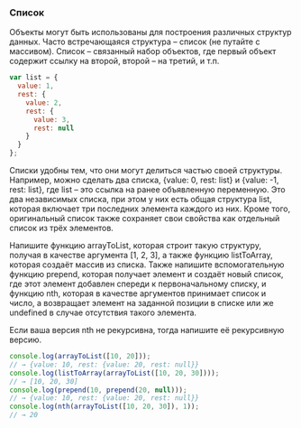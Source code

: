 ### Список
Объекты могут быть использованы для построения различных структур данных. Часто встречающаяся структура – список (не путайте с массивом). Список – связанный набор объектов, где первый объект содержит ссылку на второй, второй – на третий, и т.п.

```js
var list = {
  value: 1,
  rest: {
    value: 2,
    rest: {
      value: 3,
      rest: null
    }
  }
};
```

Списки удобны тем, что они могут делиться частью своей структуры. Например, можно сделать два списка, {value: 0, rest: list} и {value: -1, rest: list}, где list – это ссылка на ранее объявленную переменную. Это два независимых списка, при этом у них есть общая структура list, которая включает три последних элемента каждого из них. Кроме того, оригинальный список также сохраняет свои свойства как отдельный список из трёх элементов.

Напишите функцию arrayToList, которая строит такую структуру, получая в качестве аргумента [1, 2, 3], а также функцию listToArray, которая создаёт массив из списка. Также напишите вспомогательную функцию prepend, которая получает элемент и создаёт новый список, где этот элемент добавлен спереди к первоначальному списку, и функцию nth, которая в качестве аргументов принимает список и число, а возвращает элемент на заданной позиции в списке или же undefined в случае отсутствия такого элемента.

Если ваша версия nth не рекурсивна, тогда напишите её рекурсивную версию.

```js
console.log(arrayToList([10, 20]));
// → {value: 10, rest: {value: 20, rest: null}}
console.log(listToArray(arrayToList([10, 20, 30])));
// → [10, 20, 30]
console.log(prepend(10, prepend(20, null)));
// → {value: 10, rest: {value: 20, rest: null}}
console.log(nth(arrayToList([10, 20, 30]), 1));
// → 20
```